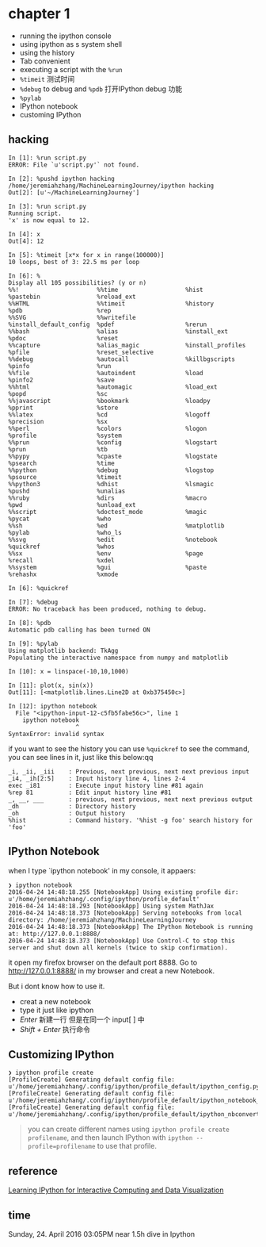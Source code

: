 # chapter 1

- running the ipython console
- using ipython as s system shell
- using the history
- Tab convenient
- executing a script with the `%run`
- `%timeit` 测试时间
- `%debug` to debug and `%pdb` 打开IPython debug 功能
- `%pylab`
- IPython notebook
- customing IPython

## hacking

	In [1]: %run script.py
	ERROR: File `u'script.py'` not found.
	
	In [2]: %pushd ipython hacking
	/home/jeremiahzhang/MachineLearningJourney/ipython hacking
	Out[2]: [u'~/MachineLearningJourney']
	
	In [3]: %run script.py
	Running script.
	'x' is now equal to 12.
	
	In [4]: x
	Out[4]: 12
	
	In [5]: %timeit [x*x for x in range(100000)]
	10 loops, best of 3: 22.5 ms per loop
	
	In [6]: %
	Display all 105 possibilities? (y or n)
	%%!                      %%time                   %hist                    %pastebin                %reload_ext
	%%HTML                   %%timeit                 %history                 %pdb                     %rep
	%%SVG                    %%writefile              %install_default_config  %pdef                    %rerun
	%%bash                   %alias                   %install_ext             %pdoc                    %reset
	%%capture                %alias_magic             %install_profiles        %pfile                   %reset_selective
	%%debug                  %autocall                %killbgscripts           %pinfo                   %run
	%%file                   %autoindent              %load                    %pinfo2                  %save
	%%html                   %automagic               %load_ext                %popd                    %sc
	%%javascript             %bookmark                %loadpy                  %pprint                  %store
	%%latex                  %cd                      %logoff                  %precision               %sx
	%%perl                   %colors                  %logon                   %profile                 %system
	%%prun                   %config                  %logstart                %prun                    %tb
	%%pypy                   %cpaste                  %logstate                %psearch                 %time
	%%python                 %debug                   %logstop                 %psource                 %timeit
	%%python3                %dhist                   %lsmagic                 %pushd                   %unalias
	%%ruby                   %dirs                    %macro                   %pwd                     %unload_ext
	%%script                 %doctest_mode            %magic                   %pycat                   %who
	%%sh                     %ed                      %matplotlib              %pylab                   %who_ls
	%%svg                    %edit                    %notebook                %quickref                %whos
	%%sx                     %env                     %page                    %recall                  %xdel
	%%system                 %gui                     %paste                   %rehashx                 %xmode
	
	In [6]: %quickref
	
	In [7]: %debug
	ERROR: No traceback has been produced, nothing to debug.
	
	In [8]: %pdb
	Automatic pdb calling has been turned ON
	
	In [9]: %pylab
	Using matplotlib backend: TkAgg
	Populating the interactive namespace from numpy and matplotlib
	
	In [10]: x = linspace(-10,10,1000)
	
	In [11]: plot(x, sin(x))
	Out[11]: [<matplotlib.lines.Line2D at 0xb375450c>]
	
	In [12]: ipython notebook
	  File "<ipython-input-12-c5fb5fabe56c>", line 1
	    ipython notebook
	                   ^
	SyntaxError: invalid syntax

if you want to see the history you can use `%quickref` to see the command, you can see lines in it, just like this below:qq

	_i, _ii, _iii    : Previous, next previous, next next previous input
	_i4, _ih[2:5]    : Input history line 4, lines 2-4
	exec _i81        : Execute input history line #81 again
	%rep 81          : Edit input history line #81
	_, __, ___       : previous, next previous, next next previous output
	_dh              : Directory history
	_oh              : Output history
	%hist            : Command history. '%hist -g foo' search history for 'foo'

## IPython Notebook

when I type `ipython notebook' in my console, it appaers:

	❯ ipython notebook   
	2016-04-24 14:48:18.255 [NotebookApp] Using existing profile dir: u'/home/jeremiahzhang/.config/ipython/profile_default'
	2016-04-24 14:48:18.293 [NotebookApp] Using system MathJax
	2016-04-24 14:48:18.373 [NotebookApp] Serving notebooks from local directory: /home/jeremiahzhang/MachineLearningJourney
	2016-04-24 14:48:18.373 [NotebookApp] The IPython Notebook is running at: http://127.0.0.1:8888/
	2016-04-24 14:48:18.373 [NotebookApp] Use Control-C to stop this server and shut down all kernels (twice to skip confirmation).

it open my firefox browser on the default port 8888. Go to http://127.0.0.1:8888/ in my browser and creat a new Notebook.

But i dont know how to use it.

- creat a new notebook
- type it just like ipython
- *Enter* 新建一行 但是在同一个 input[ ] 中
- *Shift + Enter* 执行命令

## Customizing IPython

	❯ ipython profile create
	[ProfileCreate] Generating default config file: u'/home/jeremiahzhang/.config/ipython/profile_default/ipython_config.py'
	[ProfileCreate] Generating default config file: u'/home/jeremiahzhang/.config/ipython/profile_default/ipython_notebook_config.py'
	[ProfileCreate] Generating default config file: u'/home/jeremiahzhang/.config/ipython/profile_default/ipython_nbconvert_config.py'

> you can create different names using `ipython profile create profilename`, and then launch IPython with `ipython --profile=profilename` to use that profile.

## reference 

[Learning IPython for Interactive Computing and Data Visualization](http://ipython.rossant.net/minibook/) 

## time 

Sunday, 24. April 2016 03:05PM near 1.5h dive in Ipython






